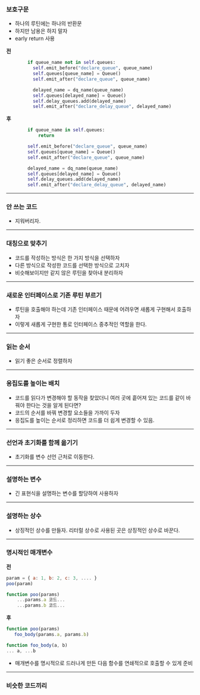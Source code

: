 ### 보호구문
- 하나의 루틴에는 하나의 반환문
- 하지만 남용은 하지 말자
- early return 사용

**전**
  ```py
          if queue_name not in self.queues:
            self.emit_before("declare_queue", queue_name)
            self.queues[queue_name] = Queue()
            self.emit_after("declare_queue", queue_name)

            delayed_name = dq_name(queue_name)
            self.queues[delayed_name] = Queue()
            self.delay_queues.add(delayed_name)
            self.emit_after("declare_delay_queue", delayed_name)
  ```
**후**
```py
        if queue_name in self.queues:
            return

        self.emit_before("declare_queue", queue_name)
        self.queues[queue_name] = Queue()
        self.emit_after("declare_queue", queue_name)

        delayed_name = dq_name(queue_name)
        self.queues[delayed_name] = Queue()
        self.delay_queues.add(delayed_name)
        self.emit_after("declare_delay_queue", delayed_name)
```

---
### 안 쓰는 코드
- 지워버리자.

---
### 대칭으로 맞추기
- 코드를 작성하는 방식은 한 가지 방식을 선택하자
- 다른 방식으로 작성한 코드를 선택한 방식으로 고치자
- 비슷해보이지만 같지 않은 루틴을 찾아내 분리하자

---
### 새로운 인터페이스로 기존 루틴 부르기
- 루틴을 호출해야 하는데 기존 인터페이스 때문에 어려우면 새롭게 구현해서 호출하자
- 이렇게 새롭게 구현한 통로 인터페이스 중추적인 역할을 한다.

---
### 읽는 순서
- 읽기 좋은 순서로 정렬하자
---
### 응집도를 높이는 배치
- 코드를 읽다가 변경해야 할 동작을 찾았더니 여러 곳에 흩어져 있는 코드를 같이 바꿔야 한다는 것을 알게 된다면?
- 코드의 순서를 바꿔 변경할 요소들을 가까이 두자
- 응집도를 높이는 순서로 정리하면 코드를 더 쉽게 변경할 수 있음.
---
### 선언과 초기화를 함께 옮기기
- 초기화를 변수 선언 근처로 이동한다.
---
### 설명하는 변수
- 긴 표현식을 설명하는 변수를 할당하여 사용하자
---
### 설명하는 상수
- 상징적인 상수를 만들자. 리터럴 상수로 사용된 곳은 상징적인 상수로 바꾼다.
---
### 명시적인 매개변수

**전**
```javascript
param = { a: 1, b: 2, c: 3, .... }
poo(param)

function poo(params)
	...params.a 코드... 
    ...params.b 코드...
```

**후**
```javascript
function poo(params)
   foo_body(params.a, params.b)

function foo_body(a, b)
... a, ...b
```

- 매개변수를 명시적으로 드러나게 만든 다음 함수를 연쇄적으로 호출할 수 있게 준비
---
### 비슷한 코드끼리

